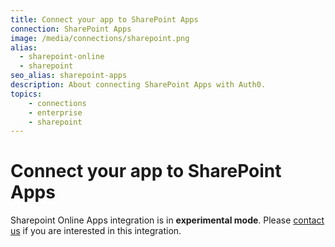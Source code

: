 ```yaml
---
title: Connect your app to SharePoint Apps
connection: SharePoint Apps
image: /media/connections/sharepoint.png
alias:
  - sharepoint-online
  - sharepoint
seo_alias: sharepoint-apps
description: About connecting SharePoint Apps with Auth0.
topics:
    - connections
    - enterprise
    - sharepoint
---
```


# Connect your app to SharePoint Apps

Sharepoint Online Apps integration is in __experimental mode__. Please [contact us](${env.DOMAIN_URL_SUPPORT}) if you are interested in this integration.
